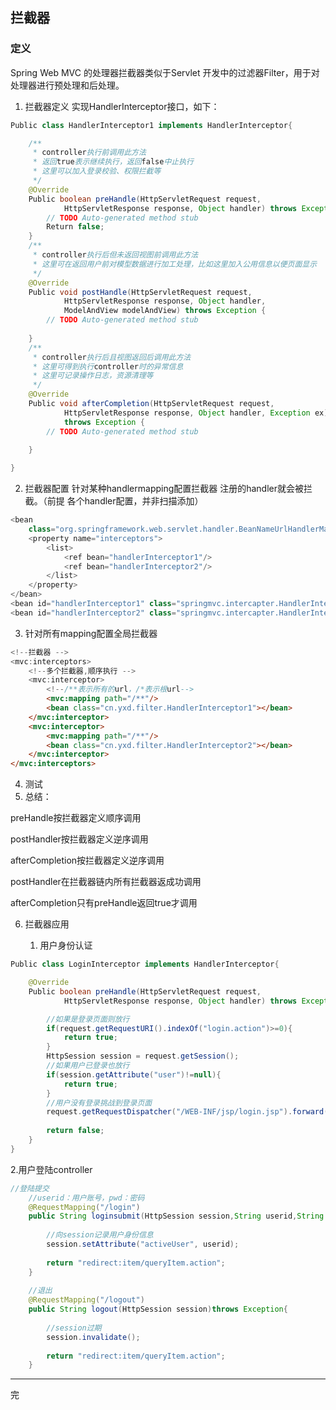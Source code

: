 ## 拦截器

### 定义
Spring Web MVC 的处理器拦截器类似于Servlet 开发中的过滤器Filter，用于对处理器进行预处理和后处理。

1. 拦截器定义
实现HandlerInterceptor接口，如下：
```java
Public class HandlerInterceptor1 implements HandlerInterceptor{

	/**
	 * controller执行前调用此方法
	 * 返回true表示继续执行，返回false中止执行
	 * 这里可以加入登录校验、权限拦截等
	 */
	@Override
	Public boolean preHandle(HttpServletRequest request,
			HttpServletResponse response, Object handler) throws Exception {
		// TODO Auto-generated method stub
		Return false;
	}
	/**
	 * controller执行后但未返回视图前调用此方法
	 * 这里可在返回用户前对模型数据进行加工处理，比如这里加入公用信息以便页面显示
	 */
	@Override
	Public void postHandle(HttpServletRequest request,
			HttpServletResponse response, Object handler,
			ModelAndView modelAndView) throws Exception {
		// TODO Auto-generated method stub
		
	}
	/**
	 * controller执行后且视图返回后调用此方法
	 * 这里可得到执行controller时的异常信息
	 * 这里可记录操作日志，资源清理等
	 */
	@Override
	Public void afterCompletion(HttpServletRequest request,
			HttpServletResponse response, Object handler, Exception ex)
			throws Exception {
		// TODO Auto-generated method stub
		
	}

}
```

2. 拦截器配置
针对某种handlermapping配置拦截器
注册的handler就会被拦截。（前提 各个handler配置，并非扫描添加）
```java
<bean
	class="org.springframework.web.servlet.handler.BeanNameUrlHandlerMapping">
	<property name="interceptors">
		<list>
			<ref bean="handlerInterceptor1"/>
			<ref bean="handlerInterceptor2"/>
		</list>
	</property>
</bean>
<bean id="handlerInterceptor1" class="springmvc.intercapter.HandlerInterceptor1"/>
<bean id="handlerInterceptor2" class="springmvc.intercapter.HandlerInterceptor2"/>
```

3. 针对所有mapping配置全局拦截器
```java
<!--拦截器 -->
<mvc:interceptors>
	<!--多个拦截器,顺序执行 -->
	<mvc:interceptor>
		<!--/**表示所有的url，/*表示根url-->
		<mvc:mapping path="/**"/>
		<bean class="cn.yxd.filter.HandlerInterceptor1"></bean>
	</mvc:interceptor>
	<mvc:interceptor>
		<mvc:mapping path="/**"/>
		<bean class="cn.yxd.filter.HandlerInterceptor2"></bean>
	</mvc:interceptor>
</mvc:interceptors>
```
4. 测试
5. 总结：

preHandle按拦截器定义顺序调用


postHandler按拦截器定义逆序调用

afterCompletion按拦截器定义逆序调用

postHandler在拦截器链内所有拦截器返成功调用

afterCompletion只有preHandle返回true才调用


6. 拦截器应用

	1. 用户身份认证
```java
Public class LoginInterceptor implements HandlerInterceptor{

	@Override
	Public boolean preHandle(HttpServletRequest request,
			HttpServletResponse response, Object handler) throws Exception {

		//如果是登录页面则放行
		if(request.getRequestURI().indexOf("login.action")>=0){
			return true;
		}
		HttpSession session = request.getSession();
		//如果用户已登录也放行
		if(session.getAttribute("user")!=null){
			return true;
		}
		//用户没有登录挑战到登录页面
		request.getRequestDispatcher("/WEB-INF/jsp/login.jsp").forward(request, response);
		
		return false;
	}
}
```

2.用户登陆controller

```java
//登陆提交
	//userid：用户账号，pwd：密码
	@RequestMapping("/login")
	public String loginsubmit(HttpSession session,String userid,String pwd)throws Exception{
		
		//向session记录用户身份信息
		session.setAttribute("activeUser", userid);
		
		return "redirect:item/queryItem.action";
	}
	
	//退出
	@RequestMapping("/logout")
	public String logout(HttpSession session)throws Exception{
		
		//session过期
		session.invalidate();
		
		return "redirect:item/queryItem.action";
	}
```

----
完